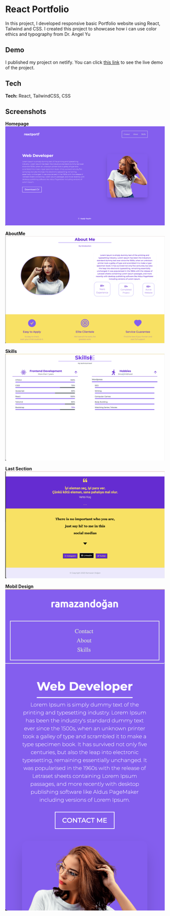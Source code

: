 # React Portfolio

In this project, I developed responsive basic Portfolio website using React, Tailwind and CSS. I created this project to showcase how i can use color ethics and typography from Dr. Angel Yu

## Demo

I published my project on netlify. You can click [this link](https://react-portfoilo-demo.netlify.app/)
to see the live demo of the project.

## Tech

**Tech:** React, TailwindCSS, CSS

## Screenshots

**Homepage**
![App Screenshot](https://github.com/ramazandogna/portfolio-react-dem/blob/main/src/assets/img/homepage-first-section.png)

**AboutMe**
![App Screenshot](https://raw.githubusercontent.com/ramazandogna/portfolio-react-dem/main/src/assets/img/1.png)

**Skills**
![App Screenshot](https://github.com/ramazandogna/portfolio-react-dem/blob/main/src/assets/img/2.png?raw=true)

**Last Section**
![App Screenshot](https://github.com/ramazandogna/portfolio-react-dem/blob/main/src/assets/img/3.png?raw=true)

**Mobil Design**
![App Screenshot](https://github.com/ramazandogna/portfolio-react-dem/blob/main/src/assets/img/4.png?raw=true)
